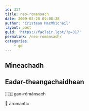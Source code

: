 ```yaml
---
id: 317
title: neo-romansach
date: 2009-08-28 09:08:28
author: 'Crìstean MacMhìcheil'
layout: post
guid: 'https://faclair.lgbt/?p=317'
permalink: /neo-romansach/
categories:
    - gd
---
```


## Mìneachadh

## Eadar-theangachaidhean

&#x1f1ee;&#x1f1ea; gan-rómánsach

&#x1f3f4;&#xe0067;&#xe0062;&#xe0065;&#xe006e;&#xe0067;&#xe007f; aromantic